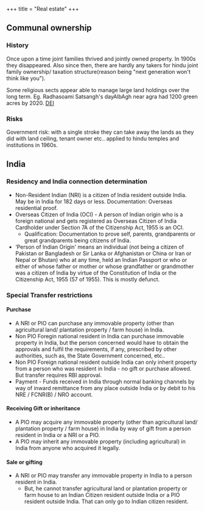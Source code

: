 +++
title = "Real estate"
+++

## Communal ownership
### History
Once upon a time joint families thrived and jointly owned property. In 1900s they disappeared. Also since then, there are hardly any takers for hindu joint family ownership/ taxation structure(reason being "next generation won't think like you").

Some religious sects appear able to manage large land holdings over the long term. Eg. Radhasoami Satsangh's dayAlbAgh near agra had 1200 green acres by 2020. [DEI](https://www.dei.ac.in/dei/index.php?option=com_content&view=article&id=90:community-life-at-dayalbagh&catid=25:about-dayalbagh&Itemid=110) 

### Risks
Government risk: with a single stroke they can take away the lands as they did with land ceiling, tenant owner etc.. applied to hindu temples and institutions in 1960s.

## India
### Residency and India connection determination
- Non-Resident Indian (NRI) is a citizen of India resident outside India. May be in India for 182 days or less. Documentation: Overseas residential proof. 
- Overseas Citizen of India (OCI) - A person of Indian origin who is a foreign national and gets registered as Overseas Citizen of India Cardholder under Section 7A of the Citizenship Act, 1955 is an OCI.
  - Qualification: Documentation to prove self, parents, grandparents or great grandparents being citizens of India.
- ‘Person of Indian Origin' means an individual (not being a citizen of Pakistan or Bangladesh or Sir Lanka or Afghanistan or China or Iran or Nepal or Bhutan) who at any time, held an Indian Passport or who or either of whose father or mother or whose grandfather or grandmother was a citizen of India by virtue of the Constitution of India or the Citizenship Act, 1955 (57 of 1955). This is mostly defunct.

### Special Transfer restrictions
#### Purchase
- A NRI or PIO can purchase any immovable property (other than agricultural land/ plantation property / farm house) in India.
- Non PIO Foregin national resident in India can purchase immovable property in India, but the person concerned would have to obtain the approvals and fulfil the requirements, if any, prescribed by other authorities, such as, the State Government concerned, etc..
- Non PIO Foreign national resident outside India can only inherit property from a person who was resident in India - no gift or purchase allowed. But transfer requires RBI approval.
- Payment - Funds received in India through normal banking channels by way of inward remittance from any place outside India or by debit to his NRE / FCNR(B) / NRO account.

#### Receiving Gift or inheritance
- A PIO may acquire any immovable property (other than agricultural land/ plantation property / farm house) in India by way of gift from a person resident in India or a NRI or a PIO.
- A PIO may inherit any immovable property (including agricultural) in India from anyone who acquired it legally.

#### Sale or gifting
- A NRI or PIO may transfer any immovable property in India to a person resident in India.
  - But, he cannot transfer agricultural land or plantation property or farm house to an Indian Citizen resident outside India or a PIO resident outside India. That can only go to Indian citizen resident.
